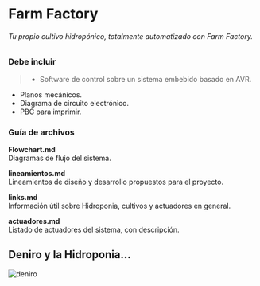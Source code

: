 # Farm Factory
###### Tu propio cultivo hidropónico, totalmente automatizado con Farm Factory.

### Debe incluir
>* Software de control sobre un sistema embebido basado en AVR.
* Planos mecánicos.
* Diagrama de circuito electrónico.
* PBC para imprimir.

### Guía de archivos

> 
**Flowchart.md**  
Diagramas de flujo del sistema.

>  
**lineamientos.md**  
Lineamientos de diseño y desarrollo propuestos para el proyecto.  
>
**links.md**  
Información útil sobre Hidroponia, cultivos y actuadores en general.  
>
**actuadores.md**  
Listado de actuadores del sistema, con descripción.

## Deniro y la Hidroponia...
![deniro](/images/deniro.png)
